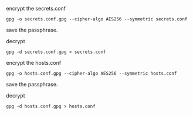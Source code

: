 
encrypt the secrets.conf

    gpg -o secrets.conf.gpg --cipher-algo AES256 --symmetric secrets.conf
    
save the passphrase.

decrypt

    gpg -d secrets.conf.gpg > secrets.conf
    
encrypt the hosts.conf

    gpg -o hosts.conf.gpg --cipher-algo AES256 --symmetric hosts.conf
    
save the passphrase.

decrypt

    gpg -d hosts.conf.gpg > hosts.conf